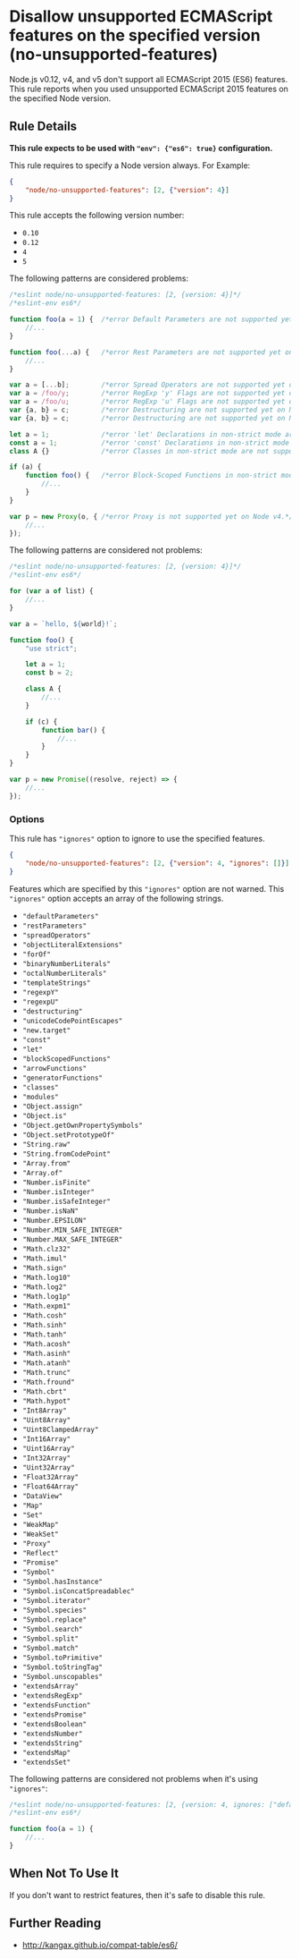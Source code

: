 # Disallow unsupported ECMAScript features on the specified version (no-unsupported-features)

Node.js v0.12, v4, and v5 don't support all ECMAScript 2015 (ES6) features.
This rule reports when you used unsupported ECMAScript 2015 features on the specified Node version.

## Rule Details

**This rule expects to be used with `"env": {"es6": true}` configuration.**

This rule requires to specify a Node version always.
For Example:

```json
{
    "node/no-unsupported-features": [2, {"version": 4}]
}
```

This rule accepts the following version number:

- `0.10`
- `0.12`
- `4`
- `5`

The following patterns are considered problems:

```js
/*eslint node/no-unsupported-features: [2, {version: 4}]*/
/*eslint-env es6*/

function foo(a = 1) {  /*error Default Parameters are not supported yet on Node v4.*/
    //...
}

function foo(...a) {   /*error Rest Parameters are not supported yet on Node v4.*/
    //...
}

var a = [...b];        /*error Spread Operators are not supported yet on Node v4.*/
var a = /foo/y;        /*error RegExp 'y' Flags are not supported yet on Node v4.*/
var a = /foo/u;        /*error RegExp 'u' Flags are not supported yet on Node v4.*/
var {a, b} = c;        /*error Destructuring are not supported yet on Node v4.*/
var {a, b} = c;        /*error Destructuring are not supported yet on Node v4.*/

let a = 1;             /*error 'let' Declarations in non-strict mode are not supported yet on Node v4.*/
const a = 1;           /*error 'const' Declarations in non-strict mode are not supported yet on Node v4.*/
class A {}             /*error Classes in non-strict mode are not supported yet on Node v4.*/

if (a) {
    function foo() {   /*error Block-Scoped Functions in non-strict mode are not supported yet on Node v4.*/
        //...
    }
}

var p = new Proxy(o, { /*error Proxy is not supported yet on Node v4.*/
    //...
});
```

The following patterns are considered not problems:

```js
/*eslint node/no-unsupported-features: [2, {version: 4}]*/
/*eslint-env es6*/

for (var a of list) {
    //...
}

var a = `hello, ${world}!`;

function foo() {
    "use strict";

    let a = 1;
    const b = 2;

    class A {
        //...
    }

    if (c) {
        function bar() {
            //...
        }
    }
}

var p = new Promise((resolve, reject) => {
    //...
});
```

### Options

This rule has `"ignores"` option to ignore to use the specified features.

```json
{
    "node/no-unsupported-features": [2, {"version": 4, "ignores": []}]
}
```

Features which are specified by this `"ignores"` option are not warned.
This `"ignores"` option accepts an array of the following strings.

- `"defaultParameters"`
- `"restParameters"`
- `"spreadOperators"`
- `"objectLiteralExtensions"`
- `"forOf"`
- `"binaryNumberLiterals"`
- `"octalNumberLiterals"`
- `"templateStrings"`
- `"regexpY"`
- `"regexpU"`
- `"destructuring"`
- `"unicodeCodePointEscapes"`
- `"new.target"`
- `"const"`
- `"let"`
- `"blockScopedFunctions"`
- `"arrowFunctions"`
- `"generatorFunctions"`
- `"classes"`
- `"modules"`
- `"Object.assign"`
- `"Object.is"`
- `"Object.getOwnPropertySymbols"`
- `"Object.setPrototypeOf"`
- `"String.raw"`
- `"String.fromCodePoint"`
- `"Array.from"`
- `"Array.of"`
- `"Number.isFinite"`
- `"Number.isInteger"`
- `"Number.isSafeInteger"`
- `"Number.isNaN"`
- `"Number.EPSILON"`
- `"Number.MIN_SAFE_INTEGER"`
- `"Number.MAX_SAFE_INTEGER"`
- `"Math.clz32"`
- `"Math.imul"`
- `"Math.sign"`
- `"Math.log10"`
- `"Math.log2"`
- `"Math.log1p"`
- `"Math.expm1"`
- `"Math.cosh"`
- `"Math.sinh"`
- `"Math.tanh"`
- `"Math.acosh"`
- `"Math.asinh"`
- `"Math.atanh"`
- `"Math.trunc"`
- `"Math.fround"`
- `"Math.cbrt"`
- `"Math.hypot"`
- `"Int8Array"`
- `"Uint8Array"`
- `"Uint8ClampedArray"`
- `"Int16Array"`
- `"Uint16Array"`
- `"Int32Array"`
- `"Uint32Array"`
- `"Float32Array"`
- `"Float64Array"`
- `"DataView"`
- `"Map"`
- `"Set"`
- `"WeakMap"`
- `"WeakSet"`
- `"Proxy"`
- `"Reflect"`
- `"Promise"`
- `"Symbol"`
- `"Symbol.hasInstance"`
- `"Symbol.isConcatSpreadablec"`
- `"Symbol.iterator"`
- `"Symbol.species"`
- `"Symbol.replace"`
- `"Symbol.search"`
- `"Symbol.split"`
- `"Symbol.match"`
- `"Symbol.toPrimitive"`
- `"Symbol.toStringTag"`
- `"Symbol.unscopables"`
- `"extendsArray"`
- `"extendsRegExp"`
- `"extendsFunction"`
- `"extendsPromise"`
- `"extendsBoolean"`
- `"extendsNumber"`
- `"extendsString"`
- `"extendsMap"`
- `"extendsSet"`

The following patterns are considered not problems when it's using `"ignores"`:

```js
/*eslint node/no-unsupported-features: [2, {version: 4, ignores: ["defaultParameters"]}]*/
/*eslint-env es6*/

function foo(a = 1) {
    //...
}
```

## When Not To Use It

If you don't want to restrict features, then it's safe to disable this rule.

## Further Reading

- http://kangax.github.io/compat-table/es6/
